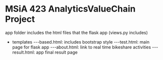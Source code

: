 
MSiA 423 AnalyticsValueChain Project
==============================

app folder includes the html files that the flask app (views.py includes)
 - templates
 ---based.html: includes bootstrap style
 ---test.html: main page for flask app
 ---about.html: link to real time bikeshare activities
 ---result.html: app final result page